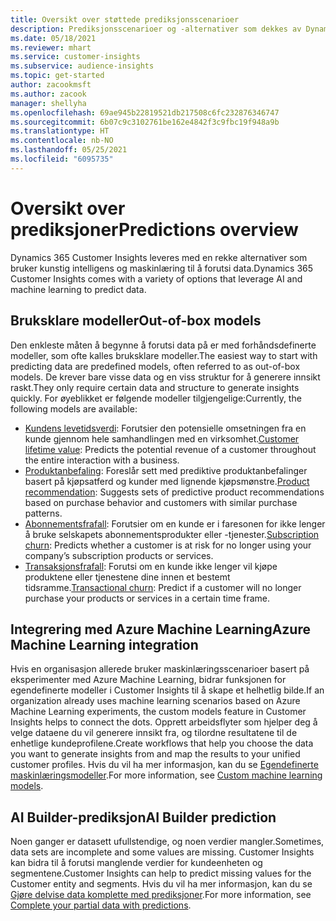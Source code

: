 ```yaml
---
title: Oversikt over støttede prediksjonsscenarioer
description: Prediksjonsscenarioer og -alternativer som dekkes av Dynamics 365 Customer Insights.
ms.date: 05/18/2021
ms.reviewer: mhart
ms.service: customer-insights
ms.subservice: audience-insights
ms.topic: get-started
author: zacookmsft
ms.author: zacook
manager: shellyha
ms.openlocfilehash: 69ae945b22819521db217508c6fc232876346747
ms.sourcegitcommit: 6b07c9c3102761be162e4842f3c9fbc19f948a9b
ms.translationtype: HT
ms.contentlocale: nb-NO
ms.lasthandoff: 05/25/2021
ms.locfileid: "6095735"
---
```

# <a name="predictions-overview"></a><span data-ttu-id="cfe8a-103">Oversikt over prediksjoner</span><span class="sxs-lookup"><span data-stu-id="cfe8a-103">Predictions overview</span></span>

<span data-ttu-id="cfe8a-104">Dynamics 365 Customer Insights leveres med en rekke alternativer som bruker kunstig intelligens og maskinlæring til å forutsi data.</span><span class="sxs-lookup"><span data-stu-id="cfe8a-104">Dynamics 365 Customer Insights comes with a variety of options that leverage AI and machine learning to predict data.</span></span> 

## <a name="out-of-box-models"></a><span data-ttu-id="cfe8a-105">Bruksklare modeller</span><span class="sxs-lookup"><span data-stu-id="cfe8a-105">Out-of-box models</span></span>

<span data-ttu-id="cfe8a-106">Den enkleste måten å begynne å forutsi data på er med forhåndsdefinerte modeller, som ofte kalles bruksklare modeller.</span><span class="sxs-lookup"><span data-stu-id="cfe8a-106">The easiest way to start with predicting data are predefined models, often referred to as out-of-box models.</span></span> <span data-ttu-id="cfe8a-107">De krever bare visse data og en viss struktur for å generere innsikt raskt.</span><span class="sxs-lookup"><span data-stu-id="cfe8a-107">They only require certain data and structure to generate insights quickly.</span></span> <span data-ttu-id="cfe8a-108">For øyeblikket er følgende modeller tilgjengelige:</span><span class="sxs-lookup"><span data-stu-id="cfe8a-108">Currently, the following models are available:</span></span> 
- <span data-ttu-id="cfe8a-109">[Kundens levetidsverdi](predict-customer-lifetime-value.md): Forutsier den potensielle omsetningen fra en kunde gjennom hele samhandlingen med en virksomhet.</span><span class="sxs-lookup"><span data-stu-id="cfe8a-109">[Customer lifetime value](predict-customer-lifetime-value.md): Predicts the potential revenue of a customer throughout the entire interaction with a business.</span></span> 
- <span data-ttu-id="cfe8a-110">[Produktanbefaling](predict-product-recommendation.md): Foreslår sett med prediktive produktanbefalinger basert på kjøpsatferd og kunder med lignende kjøpsmønstre.</span><span class="sxs-lookup"><span data-stu-id="cfe8a-110">[Product recommendation](predict-product-recommendation.md): Suggests sets of predictive product recommendations based on purchase behavior and customers with similar purchase patterns.</span></span>
- <span data-ttu-id="cfe8a-111">[Abonnementsfrafall](predict-subscription-churn.md): Forutsier om en kunde er i faresonen for ikke lenger å bruke selskapets abonnementsprodukter eller -tjenester.</span><span class="sxs-lookup"><span data-stu-id="cfe8a-111">[Subscription churn](predict-subscription-churn.md): Predicts whether a customer is at risk for no longer using your company’s subscription products or services.</span></span>
- <span data-ttu-id="cfe8a-112">[Transaksjonsfrafall](predict-transactional-churn.md): Forutsi om en kunde ikke lenger vil kjøpe produktene eller tjenestene dine innen et bestemt tidsramme.</span><span class="sxs-lookup"><span data-stu-id="cfe8a-112">[Transactional churn](predict-transactional-churn.md): Predict if a customer will no longer purchase your products or services in a certain time frame.</span></span>

## <a name="azure-machine-learning-integration"></a><span data-ttu-id="cfe8a-113">Integrering med Azure Machine Learning</span><span class="sxs-lookup"><span data-stu-id="cfe8a-113">Azure Machine Learning integration</span></span>

<span data-ttu-id="cfe8a-114">Hvis en organisasjon allerede bruker maskinlæringsscenarioer basert på eksperimenter med Azure Machine Learning, bidrar funksjonen for egendefinerte modeller i Customer Insights til å skape et helhetlig bilde.</span><span class="sxs-lookup"><span data-stu-id="cfe8a-114">If an organization already uses machine learning scenarios based on Azure Machine Learning experiments, the custom models feature in Customer Insights helps to connect the dots.</span></span> <span data-ttu-id="cfe8a-115">Opprett arbeidsflyter som hjelper deg å velge dataene du vil generere innsikt fra, og tilordne resultatene til de enhetlige kundeprofilene.</span><span class="sxs-lookup"><span data-stu-id="cfe8a-115">Create workflows that help you choose the data you want to generate insights from and map the results to your unified customer profiles.</span></span> <span data-ttu-id="cfe8a-116">Hvis du vil ha mer informasjon, kan du se [Egendefinerte maskinlæringsmodeller](custom-models.md).</span><span class="sxs-lookup"><span data-stu-id="cfe8a-116">For more information, see [Custom machine learning models](custom-models.md).</span></span>

## <a name="ai-builder-prediction"></a><span data-ttu-id="cfe8a-117">AI Builder-prediksjon</span><span class="sxs-lookup"><span data-stu-id="cfe8a-117">AI Builder prediction</span></span>

<span data-ttu-id="cfe8a-118">Noen ganger er datasett ufullstendige, og noen verdier mangler.</span><span class="sxs-lookup"><span data-stu-id="cfe8a-118">Sometimes, data sets are incomplete and some values are missing.</span></span> <span data-ttu-id="cfe8a-119">Customer Insights kan bidra til å forutsi manglende verdier for kundeenheten og segmentene.</span><span class="sxs-lookup"><span data-stu-id="cfe8a-119">Customer Insights can help to predict missing values for the Customer entity and segments.</span></span> <span data-ttu-id="cfe8a-120">Hvis du vil ha mer informasjon, kan du se [Gjøre delvise data komplette med prediksjoner](predictions.md).</span><span class="sxs-lookup"><span data-stu-id="cfe8a-120">For more information, see [Complete your partial data with predictions](predictions.md).</span></span>
